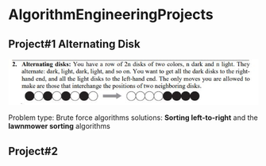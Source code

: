 # AlgorithmEngineeringProjects

## Project#1 Alternating Disk 

![Alternating Disk Image](https://github.com/mulvaneya7/AlgorithmEngineeringProjects/blob/master/GithubImageResources/alternatingdisks.JPG)

Problem type: Brute force algorithms
solutions: **Sorting left-to-right** and the **lawnmower sorting** algorithms


## Project#2 


